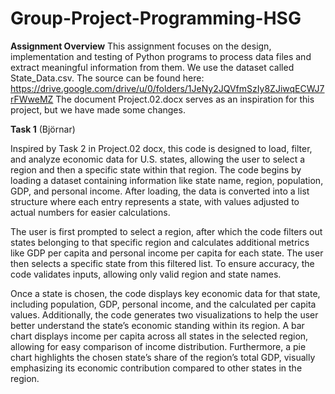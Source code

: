 # Group-Project-Programming-HSG

**Assignment Overview**
This assignment focuses on the design, implementation and testing of Python programs to process data files and extract meaningful information from them.
We use the dataset called State_Data.csv. The source can be found here: https://drive.google.com/drive/u/0/folders/1JeNy2JQVfmSzIy8ZJiwqECWJ7rFWweMZ 
The document Project.02.docx serves as an inspiration for this project, but we have made some changes. 

**Task 1** (Björnar)

Inspired by Task 2 in Project.02 docx, this code is designed to load, filter, and analyze economic data for U.S. states, allowing the user to select a region and then a specific state within that region. The code begins by loading a dataset containing information like state name, region, population, GDP, and personal income. After loading, the data is converted into a list structure where each entry represents a state, with values adjusted to actual numbers for easier calculations.

The user is first prompted to select a region, after which the code filters out states belonging to that specific region and calculates additional metrics like GDP per capita and personal income per capita for each state. The user then selects a specific state from this filtered list. To ensure accuracy, the code validates inputs, allowing only valid region and state names.

Once a state is chosen, the code displays key economic data for that state, including population, GDP, personal income, and the calculated per capita values. Additionally, the code generates two visualizations to help the user better understand the state’s economic standing within its region. A bar chart displays income per capita across all states in the selected region, allowing for easy comparison of income distribution. Furthermore, a pie chart highlights the chosen state’s share of the region’s total GDP, visually emphasizing its economic contribution compared to other states in the region.

